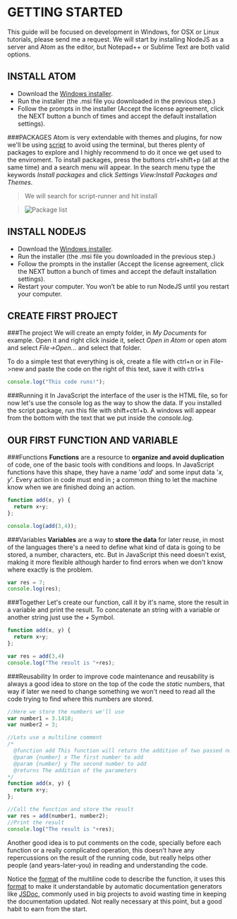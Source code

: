 GETTING STARTED
===============

This guide will be focused on development in Windows, for OSX or Linux tutorials, please send me a request.
We will start by installing NodeJS as a server and Atom as the editor, but Notepad++ or Sublime Text are both valid options.

INSTALL ATOM
------------
* Download the [Windows installer](https://github.com/atom/atom/releases/download/v1.12.4/AtomSetup.msi).
* Run the installer (the .msi file you downloaded in the previous step.)
* Follow the prompts in the installer (Accept the license agreement, click the NEXT button a bunch of times and accept the default installation settings).

###PACKAGES
Atom is very extendable with themes and plugins, for now we'll be using [script](https://atom.io/packages/script) to avoid using the terminal, but theres plenty of packages to explore and I highly recommend to do it once we get used to the enviroment. To install packages, press the buttons ctrl+shift+p (all at the same time) and a search menu will appear. In the search menu type the keywords *Install packages* and click *Settings View:Install Packages and Themes*.

> We will search for script-runner and hit install

> ![Package list](https://zenagiwa.files.wordpress.com/2015/02/installview.jpg?w=700)

INSTALL NODEJS
---------------
* Download the [Windows installer](https://nodejs.org/dist/v7.1.0/node-v7.1.0-x64.msi).
* Run the installer (the .msi file you downloaded in the previous step.)
* Follow the prompts in the installer (Accept the license agreement, click the NEXT button a bunch of times and accept the default installation settings).
* Restart your computer. You won’t be able to run NodeJS until you restart your computer.

CREATE FIRST PROJECT
--------------------

###The project
We will create an empty folder, in *My Documents* for example. Open it and right click inside it, select *Open in Atom* or open atom and select *File->Open...* and select that folder.

To do a simple test that everything is ok, create a file with ctrl+n or in File->new and paste the code on the right of this text, save it with ctrl+s

``` javascript
console.log("This code runs!");
```

###Running it
In JavaScript the interface of the user is the HTML file, so for now let's use the console log as the way to show the data. If you installed the script package, run this file with shift+ctrl+b. A windows will appear from the bottom with the text that we put inside the *console.log*.

OUR FIRST FUNCTION AND VARIABLE
-------------------------------

###Functions
**Functions** are a resource to **organize and avoid duplication** of code, one of the basic tools with conditions and loops. In JavaScript functions have this shape, they have a name '*add*' and some input data '*x, y*'. Every action in code must end in **;** a common thing to let the machine know when we are finished doing an action.

``` javascript
function add(x, y) {
  return x+y;
};

console.log(add(3,4));
```

###Variables
**Variables** are a way to **store the data** for later reuse, in most of the languages there's a need to define what kind of data is going to be stored, a number, characters, etc. But in JavaScript this need doesn't exist, making it more flexible although harder to find errors when we don't know where exactly is the problem.

``` javascript
var res = 7;
console.log(res);
```

###Together
Let's create our function, call it by it's name, store the result in a variable and print the result. To concatenate an string with a variable or another string just use the *+* Symbol.

``` javascript
function add(x, y) {
  return x+y;
};

var res = add(3,4)
console.log("The result is "+res);
```

###Reusability
In order to improve code maintenance and reusability is always a good idea to store on the top of the code the *static* numbers, that way if later we need to change something we won't need to read all the code trying to find where this numbers are stored.

``` javascript
//Here we store the numbers we'll use
var number1 = 3.1418;
var number2 = 3;

//Lets use a multiline comment
/*
  @function add This function will return the addition of two passed numbers
  @param {number} x The first number to add
  @param {number} y The second number to add
  @returns The addition of the parameters
*/
function add(x, y) {
  return x+y;
};

//Call the function and store the result
var res = add(number1, number2);
//Print the result
console.log("The result is "+res);
```

Another good idea is to put comments on the code, specially before each function or a really complicated operation, this doesn't have any repercussions on the result of the running code, but really helps other people (and years-later-you) in reading and understanding the code.

Notice the [format](http://usejsdoc.org/tags-returns.html) of the multiline code to describe the function, it uses this [format](http://usejsdoc.org/tags-param.html) to make it understandable by automatic documentation generators like [JSDoc](http://usejsdoc.org/index.html), commonly used in big projects to avoid wasting time in keeping the documentation updated. Not really necessary at this point, but a good habit to earn from the start.
